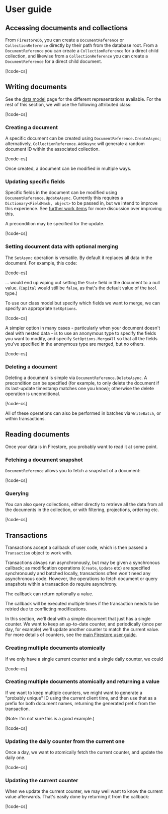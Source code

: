 # User guide

## Accessing documents and collections

From `FirestoreDb`, you can create a `DocumentReference` or `CollectionReference` directly by
their path from the database root. From a `DocumentReference` you can create a `CollectionReference`
for a direct child collection, and likewise from a `CollectionReference` you can create a `DocumentReference`
for a direct child document. 

[!code-cs[](obj/snippets/Google.Cloud.Firestore.Data.UserGuide.txt#References)]

## Writing documents

See the [data model](datamodel.md) page for the different representations available. For the rest of
this section, we will use the following attributed class:

[!code-cs[](obj/snippets/Google.Cloud.Firestore.Data.UserGuide.txt#AttributedClass)]

### Creating a document

A specific document can be created using `DocumentReference.CreateAsync`; alternatively,
`CollectionReference.AddAsync` will generate a random document ID within the associated collection.

[!code-cs[](obj/snippets/Google.Cloud.Firestore.Data.UserGuide.txt#AddAsync)]

Once created, a document can be modified in multiple ways.

### Updating specific fields

Specific fields in the document can be modified using `DocumentReference.UpdateAsync`. Currently this
requires a `Dictionary<FieldMask, object>` to be passed in, but we intend to improve this experience.
See [further work items](furtherwork.md) for more discussion over improving this.

A precondition may be specified for the update.

[!code-cs[](obj/snippets/Google.Cloud.Firestore.Data.UserGuide.txt#UpdateAsync)]

### Setting document data with optional merging

The `SetAsync` operation is versatile. By default it replaces all data in the document. For example, this code:

[!code-cs[](obj/snippets/Google.Cloud.Firestore.Data.UserGuide.txt#SetAsyncOverwrite)]

... would end up wiping out setting the `State` field in the document to a null value. (`Capital` would still be `false`,
as that's the default value of the `bool` type.)

To use our class model but specify which fields we want to merge, we can specify an appropriate `SetOptions`.

[!code-cs[](obj/snippets/Google.Cloud.Firestore.Data.UserGuide.txt#SetAsyncMergeSpecific)]

A simpler option in many cases - particularly when your document doesn't deal with nested data - is to use an anonymous
type to specify the fields you want to modify, and specify `SetOptions.MergeAll` so that all the fields you've specified
in the anonymous type are merged, but no others.

[!code-cs[](obj/snippets/Google.Cloud.Firestore.Data.UserGuide.txt#SetAsyncMergeAll)]

### Deleting a document

Deleting a document is simple via `DocumentReference.DeleteAsync`. A precondition can be specified (for example, to only
delete the document if its last-update timestamp matches one you know); otherwise the delete operation is unconditional.

[!code-cs[](obj/snippets/Google.Cloud.Firestore.Data.UserGuide.txt#DeleteAsync)]

All of these operations can also be performed in batches via `WriteBatch`, or within transactions.

## Reading documents

Once your data is in Firestore, you probably want to read it at some point.

### Fetching a document snapshot

`DocumentReference` allows you to fetch a snapshot of a document:

[!code-cs[](obj/snippets/Google.Cloud.Firestore.Data.UserGuide.txt#DocumentSnapshot)]

### Querying

You can also query collections, either directly to retrieve all the data from all the documents in the collection,
or with filtering, projections, ordering etc.

[!code-cs[](obj/snippets/Google.Cloud.Firestore.Data.UserGuide.txt#QuerySnapshot)]

## Transactions

Transactions accept a callback of user code, which is then passed a `Transaction` object
to work with.

Transactions always run asynchronously, but may be given a synchronous callback;
as modification operations (`Create`, `Update` etc) are specified synchronously and batched locally,
transactions often won't need any asynchronous code. However, the operations to fetch document or
query snapshots within a transaction do require asynchrony.

The callback can return optionally a value.

The callback will be executed multiple times if the transaction needs to be retried due to conflicting
modifications.

In this section, we'll deal with a simple document that just has a single counter. We want to keep an up-to-date counter,
and periodically (once per day, for example) we'll update another counter to match the current value. For more
details of counters, see the [main Firestore user guide](https://firebase.google.com/docs/firestore/solutions/counters).

### Creating multiple documents atomically

If we only have a single current counter and a single daily counter, we could 

[!code-cs[](obj/snippets/Google.Cloud.Firestore.Data.UserGuide.txt#TransactionSyncCallbackNoResult)]

### Creating multiple documents atomically and returning a value

If we want to keep multiple counters, we might want to generate a "probably unique" ID using the current client time,
and then use that as a prefix for both document names, returning the generated prefix from the transaction.

(Note: I'm not sure this is a good example.)

[!code-cs[](obj/snippets/Google.Cloud.Firestore.Data.UserGuide.txt#TransactionSyncCallbackWithResult)]

### Updating the daily counter from the current one

Once a day, we want to atomically fetch the current counter, and update the daily one.

[!code-cs[](obj/snippets/Google.Cloud.Firestore.Data.UserGuide.txt#TransactionAsyncCallbackNoResult)]

### Updating the current counter

When we update the current counter, we may well want to know the current value afterwards. That's easily done by
returning it from the callback:

[!code-cs[](obj/snippets/Google.Cloud.Firestore.Data.UserGuide.txt#TransactionAsyncCallbackWithResult)]